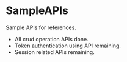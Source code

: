 # SampleAPIs
Sample APIs for references.
- All crud operation APIs done.
- Token authentication using API remaining.
- Session related APIs remaining.

